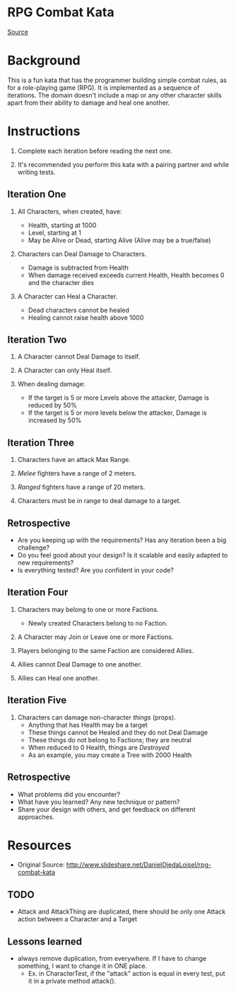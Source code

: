 RPG Combat Kata
================
[Source](https://github.com/ardalis/kata-catalog/blob/master/katas/RPG%20Combat.md)

# Background #

This is a fun kata that has the programmer building simple combat rules, as for a role-playing game (RPG). It is implemented as a sequence of iterations. The domain doesn't include a map or any other character skills apart from their ability to damage and heal one another.

# Instructions #

1. Complete each iteration before reading the next one.

1. It's recommended you perform this kata with a pairing partner and while writing tests.

## Iteration One ##

1. All Characters, when created, have:
    - Health, starting at 1000
    - Level, starting at 1
    - May be Alive or Dead, starting Alive (Alive may be a true/false)

1. Characters can Deal Damage to Characters.
    - Damage is subtracted from Health
    - When damage received exceeds current Health, Health becomes 0 and the character dies

1. A Character can Heal a Character.
    - Dead characters cannot be healed
    - Healing cannot raise health above 1000
        
## Iteration Two ##

1. A Character cannot Deal Damage to itself.

1. A Character can only Heal itself.

1. When dealing damage:
    - If the target is 5 or more Levels above the attacker, Damage is reduced by 50%
    - If the target is 5 or more levels below the attacker, Damage is increased by 50%

## Iteration Three ##

1. Characters have an attack Max Range.

1. *Melee* fighters have a range of 2 meters.

1. *Ranged* fighters have a range of 20 meters.

1. Characters must be in range to deal damage to a target.

## Retrospective ##

- Are you keeping up with the requirements? Has any iteration been a big challenge?
- Do you feel good about your design? Is it scalable and easily adapted to new requirements?
- Is everything tested? Are you confident in your code?

## Iteration Four ##

1. Characters may belong to one or more Factions.
    - Newly created Characters belong to no Faction.

1. A Character may Join or Leave one or more Factions.

1. Players belonging to the same Faction are considered Allies.

1. Allies cannot Deal Damage to one another.

1. Allies can Heal one another.

## Iteration Five ##

1. Characters can damage non-character *things* (props).
    - Anything that has Health may be a target
    - These things cannot be Healed and they do not Deal Damage
    - These things do not belong to Factions; they are neutral
    - When reduced to 0 Health, things are *Destroyed*
    - As an example, you may create a Tree with 2000 Health

## Retrospective ##

- What problems did you encounter?
- What have you learned? Any new technique or pattern?
- Share your design with others, and get feedback on different approaches.

# Resources #

- Original Source: http://www.slideshare.net/DanielOjedaLoisel/rpg-combat-kata

## TODO

* Attack and AttackThing are duplicated, there should be only one Attack action between a Character and a Target

## Lessons learned

* always remove duplication, from everywhere. If I have to change something, I want to change it in ONE place.
  * Ex. in CharacterTest, if the "attack" action is equal in every test, put it in a private method attack(). 